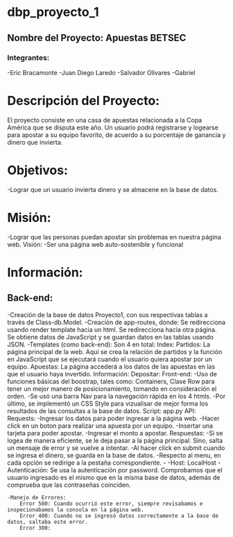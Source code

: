 # dbp_proyecto_1
## Nombre del Proyecto: Apuestas BETSEC
### Integrantes:
-Eric Bracamonte
-Juan Diego Laredo
-Salvador Olivares
-Gabriel

# Descripción del Proyecto:
El proyecto consiste en una casa de apuestas relacionada a la Copa América que se disputa este año. Un usuario podrá registrarse y logearse para apostar a su equipo favorito, de acuerdo a su porcentaje de ganancia y dinero que invierta.

# Objetivos:
-Lograr que un usuario invierta dinero y se almacene en la base de datos.

# Misión:
-Lograr que las personas puedan apostar sin problemas en nuestra página web.
Visión:
-Ser una página web auto-sostenible y funcional

# Información:
## Back-end:
-Creación de la base de datos Proyecto1, con sus respectivas tablas a través de Class-db.Model.
-Creación de app-routes, donde:
    Se redirecciona usando render template hacia un html.
    Se redirecciona hacia otra página.
    Se obtiene datos de JavaScript y se guardan datos en las tablas usando JSON.
-Templates (como back-end):
    Son 4 en total:
Index:
Partidos:
La página principal de la web. Aquí se crea la relación de partidos y la función en JavaScript que se ejecutará cuando el usuario quiera apostar por un equipo. 
Apuestas:
La página accederá a los datos de las apuestas en las que el usuario haya invertido.
Información:
Depositar:
Front-end:
-Uso de funciones básicas del boostrap, tales como: Containers, Clase Row para tener un mejor manero de posicionamiento, tomando en consideración el orden. 
        -Se usó una barra Nav para la navegación rápida en los 4 htmls.
        -Por último, se implementó un CSS Style para vizualisar de mejor forma los resultados de las consultas a la base de datos.
    Script: app.py 
    API:
        Requests:
            -Ingresar los datos para poder ingresar a la página web.
            -Hacer click en un boton para realizar una apuesta por un equipo.
            -Insertar una tarjeta para poder apostar.
            -Ingresar el monto a apostar.
        Respuestas:
            -Si se logea de manera eficiente, se le deja pasar a la página principal. Sino, salta un mensaje de error y se vuelve a intentar.
            -Al hacer click en submit cuando se ingresa el dinero, se guarda en la base de datos.
            -Respecto al menu, en cada opción se redirige a la pestaña correspondiente.
            -
    -Host: LocalHost
    -Autenticación: 
        Se usa la autenticación por password. Comprobamos que el usuario ingresado es el mismo que en la misma base de datos, además de comprueba que las contraseñas coinciden.

    -Manejo de Errores:
        Error 500: Cuando ocurrió este error, siempre revisabamos e inspecionabamos la consola en la página web.
        Error 400: Cuando no se ingresó datos correctamente a la base de datos, saltaba este error.
        Error 300:
